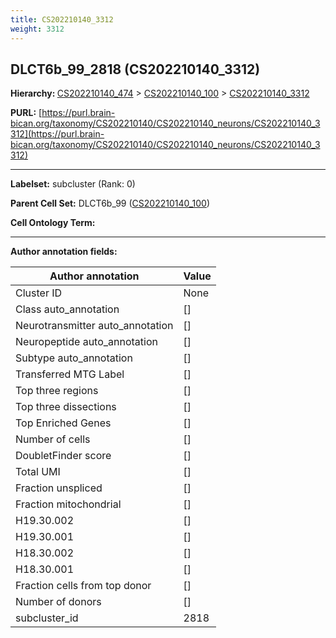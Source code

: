 ```yaml
---
title: CS202210140_3312
weight: 3312
---
```

## DLCT6b_99_2818 (CS202210140_3312)
<b>Hierarchy: </b>
[CS202210140_474](../CS202210140_474) >
[CS202210140_100](../CS202210140_100) >
[CS202210140_3312](../CS202210140_3312)

**PURL:** [https://purl.brain-bican.org/taxonomy/CS202210140/CS202210140_neurons/CS202210140_3312](https://purl.brain-bican.org/taxonomy/CS202210140/CS202210140_neurons/CS202210140_3312)

---


**Labelset:** subcluster (Rank: 0)

**Parent Cell Set:** DLCT6b_99 ([CS202210140_100](../CS202210140_100))



**Cell Ontology Term:** 

[MARKER GENES.]: #


---

[TRANSFERRED ANNOTATIONS.]: #


[AUTHOR ANNOTATION FIELDS.]: #


**Author annotation fields:**

| Author annotation | Value |
|-------------------|-------|
|Cluster ID|None|
|Class auto_annotation|[]|
|Neurotransmitter auto_annotation|[]|
|Neuropeptide auto_annotation|[]|
|Subtype auto_annotation|[]|
|Transferred MTG Label|[]|
|Top three regions|[]|
|Top three dissections|[]|
|Top Enriched Genes|[]|
|Number of cells|[]|
|DoubletFinder score|[]|
|Total UMI|[]|
|Fraction unspliced|[]|
|Fraction mitochondrial|[]|
|H19.30.002|[]|
|H19.30.001|[]|
|H18.30.002|[]|
|H18.30.001|[]|
|Fraction cells from top donor|[]|
|Number of donors|[]|
|subcluster_id|2818|
